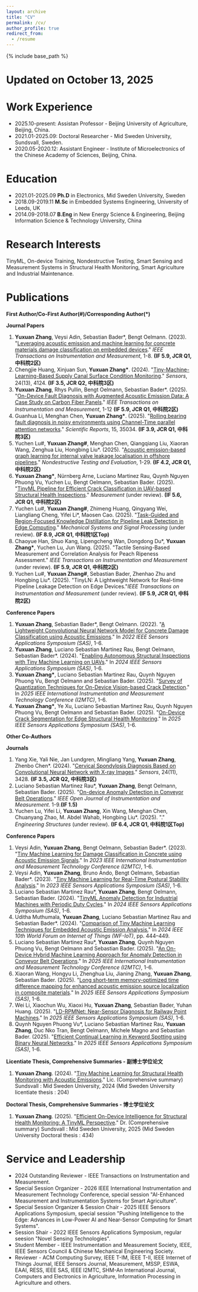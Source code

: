 ```yaml
---
layout: archive
title: "CV"
permalink: /cv/
author_profile: true
redirect_from:
  - /resume
---
```


{% include base_path %}

Updated on October 13, 2025
======

Work Experience
======
* 2025.10-present: Assistan Professor  - Beijing University of Agriculture, Beijing, China.
* 2021.01-2025.09: Doctoral Researcher - Mid Sweden University, Sundsvall, Sweden.     
* 2020.05-2020.12: Assistant Engineer  - Institute of Microelectronics of the Chinese Academy of Sciences, Beijing, China.
  
Education
======
* 2021.01-2025.09
  **Ph.D** in Electronics, Mid Sweden University, Sweden 
* 2018.09-2019.11
  **M.Sc** in Embedded Systems Engineering, University of Leeds, UK 
* 2014.09-2018.07
  **B.Eng** in New Energy Science & Engineering, Beijing Information Science & Technology University, China 

Research Interests
======
TinyML, On-device Training, Nondestructive Testing, Smart Sensing and Measurement Systems in Structural Health Monitoring, Smart Agriculture and Industrial Maintenance.

Publications             
======
__First Author/Co-First Author(#)/Corresponding Author(*)__

__Journal Papers__
1. __Yuxuan Zhang__, Veysi Adin, Sebastian Bader*, Bengt Oelmann. (2023). "[Leveraging acoustic emission and machine learning for concrete materials damage classification on embedded devices](https://ieeexplore.ieee.org/document/10227301)." _IEEE Transactions on Instrumentation and Measurement_, 1-8. __(IF 5.9, JCR Q1, 中科院2区)__
2. Chengjie Huang, Xinjuan Sun, __Yuxuan Zhang*__. (2024). "[Tiny-Machine-Learning-Based Supply Canal Surface Condition Monitoring](https://www.mdpi.com/1424-8220/24/13/4124)." _Sensors_, 24(13), 4124. __(IF 3.5, JCR Q2, 中科院3区)__
3. __Yuxuan Zhang__, Rhys Pullin, Bengt Oelmann, Sebastian Bader*. (2025). "[On-Device Fault Diagnosis with Augmented Acoustic Emission Data: A Case Study on Carbon Fiber Panels](https://ieeexplore.ieee.org/document/11029626)." _IEEE Transactions on Instrumentation and Measurement_, 1-12 __(IF 5.9, JCR Q1, 中科院2区)__
4. Guanhua Li, Menghan Chen, __Yuxuan Zhang*__. (2025). "[Rolling bearing fault diagnosis in noisy environments using Channel-Time parallel attention networks](https://www.nature.com/articles/s41598-025-22683-y)." _Scientific Reports_, 15, 35034. __(IF 3.9, JCR Q1, 中科院3区)__
5. Yuchen Lu#, __Yuxuan Zhang#__, Menghan Chen, Qiangqiang Liu, Xiaoran Wang, Zenghua Liu, Hongbing Liu*. (2025). "[Acoustic emission-based graph learning for internal valve leakage localisation in offshore pipelines](https://www.tandfonline.com/doi/full/10.1080/10589759.2025.2572393)." _Nondestructive Testing and Evaluation_, 1-29. __(IF 4.2, JCR Q1, 中科院2区)__
6. __Yuxuan Zhang*__, Nürnberg Arne, Luciano Martinez Rau, Quynh Nguyen Phuong Vu, Yuchen Lu, Bengt Oelmann, Sebastian Bader. (2025). "[TinyML Pipeline for Efficient Crack Classification in UAV-based Structural Health Inspections](https://www.diva-portal.org/smash/record.jsf?pid=diva2%3A1990038&dswid=-2459)." _Measurement_ (under review). __(IF 5.6, JCR Q1, 中科院2区)__
7. Yuchen Lu#, __Yuxuan Zhang#__, Zhimeng Huang, Qingyang Wei, Liangliang Cheng, Yifei Li*, Maosen Cao. (2025). "[Task-Guided and Region-Focused Knowledge Distillation for Pipeline Leak Detection in Edge Computing](https://papers.ssrn.com/sol3/papers.cfm?abstract_id=5405089)." _Mechanical Systems and Signal Processing_ (under review). __(IF 8.9, JCR Q1, 中科院1区Top)__
8. Chaoyue Han, Shuo Kang, Lipengcheng Wan, Dongdong Du*, __Yuxuan Zhang*__, Yuchen Lu, Jun Wang. (2025). "Tactile Sensing-Based Measurement and Correlation Analysis for Peach Ripeness Assessment." _IEEE Transactions on Instrumentation and Measurement_ (under review). __(IF 5.9, JCR Q1, 中科院2区)__
9. Yuchen Lu#, __Yuxuan Zhang#__, Sebastian Bader, Zhenhao Zhu and Hongbing Liu*. (2025). "TinyLN: A Lightweight Network for Real-time Pipeline Leakage Detection on Edge Devices."_IEEE Transactions on Instrumentation and Measurement_ (under review). __(IF 5.9, JCR Q1, 中科院2区)__

__Conference Papers__
1. __Yuxuan Zhang__, Sebastian Bader*, Bengt Oelmann. (2022). "[A Lightweight Convolutional Neural Network Model for Concrete Damage Classification using Acoustic Emissions](https://ieeexplore.ieee.org/document/9881386)." In _2022 IEEE Sensors Applications Symposium (SAS)_, 1-6.
2. __Yuxuan Zhang__, Luciano Sebastian Martinez Rau, Bengt Oelmann, Sebastian Bader*. (2024). "[Enabling Autonomous Structural Inspections with Tiny Machine Learning on UAVs](https://ieeexplore.ieee.org/document/10636583)." In _2024 IEEE Sensors Applications Symposium (SAS)_, 1-6.
3. __Yuxuan Zhang*__, Luciano Sebastian Martinez Rau, Quynh Nguyen Phuong Vu, Bengt Oelmann and Sebastian Bader. (2025). "[Survey of Quantization Techniques for On-Device Vision-based Crack Detection](https://ieeexplore.ieee.org/document/11078998)." In _2025 IEEE International Instrumentation and Measurement Technology Conference (I2MTC)_, 1-6.
4. __Yuxuan Zhang*__, Ye Xu, Luciano Sebastian Martinez Rau, Quynh Nguyen Phuong Vu, Bengt Oelmann and Sebastian Bader. (2025). "[On-Device Crack Segmentation for Edge Structural Health Monitoring](https://ieeexplore.ieee.org/document/11105204)." In _2025 IEEE Sensors Applications Symposium (SAS)_, 1-6.

__Other Co-Authors__

__Journals__
1. Yang Xie, Yali Nie, Jan Lundgren, Mingliang Yang, __Yuxuan Zhang__, Zhenbo Chen*. (2024). "[Cervical Spondylosis Diagnosis Based on Convolutional Neural Network with X-ray Images](https://www.mdpi.com/1424-8220/24/11/3428)." _Sensors_, 24(11), 3428. __(IF 3.5, JCR Q2, 中科院3区)__
2. Luciano Sebastian Martinez Rau*, __Yuxuan Zhang__, Bengt Oelmann, Sebastian Bader. (2025). "[On-device Anomaly Detection in Conveyor Belt Operations]([https://arxiv.org/abs/2411.10729](https://ieeexplore.ieee.org/abstract/document/11175363/))." _IEEE Open Journal of Instrumentation and Measurement_. 1-9.__(IF 1.5)__
3. Yuchen Lu, Yifei Li, __Yuxuan Zhang__, Xin Wang, Menghan Chen, Chuanyang Zhao, M. Abdel Wahab, Hongbing Liu*. (2025). "." _Engineering Structures_ (under review). __(IF 6.4, JCR Q1, 中科院1区Top)__
  
__Conference Papers__
1. Veysi Adin, __Yuxuan Zhang__, Bengt Oelmann, Sebastian Bader*. (2023). "[Tiny Machine Learning for Damage Classification in Concrete using Acoustic Emission Signals](https://ieeexplore.ieee.org/document/10175972)." In _2023 IEEE International Instrumentation and Measurement Technology Conference (I2MTC)_, 1-6.
2. Veysi Adin, __Yuxuan Zhang__, Bruno Ando, Bengt Oelmann, Sebastian Bader*. (2023). "[Tiny Machine Learning for Real-Time Postural Stability Analysis](https://ieeexplore.ieee.org/document/10254126)." In _2023 IEEE Sensors Applications Symposium (SAS)_, 1-6. 
3. Luciano Sebastian Martinez Rau*, __Yuxuan Zhang__, Bengt Oelmann, Sebastian Bader. (2024). "[TinyML Anomaly Detection for Industrial Machines with Periodic Duty Cycles](https://ieeexplore.ieee.org/document/10636584)." In _2024 IEEE Sensors Applications Symposium (SAS)_, 1-6.
4. Uditha Muthumala, __Yuxuan Zhang__, Luciano Sebastian Martinez Rau and Sebastian Bader*. (2024). "[Comparison of Tiny Machine Learning Techniques for Embedded Acoustic Emission Analysis.](https://ieeexplore.ieee.org/document/10811219)" In _2024 IEEE 10th World Forum on Internet of Things (WF-IoT)_, pp. 444–449.
5. Luciano Sebastian Martinez Rau*, __Yuxuan Zhang__, Quynh Nguyen Phuong Vu, Bengt Oelmann and Sebastian Bader. (2025). "[An On-Device Hybrid Machine Learning Approach for Anomaly Detection in Conveyor Belt Operations](https://ieeexplore.ieee.org/document/11079096/)." In _2025 IEEE International Instrumentation and Measurement Technology Conference (I2MTC)_, 1-6.
6. Xiaoran Wang, Hongyu Li, Zhenghua Liu, Jianing Zhang, __Yuxuan Zhang__, Sebastian Bader. (2025). "[Long short-term memory-optimized time difference mapping for enhanced acoustic emission source localization in composite materials](https://ieeexplore.ieee.org/document/11105139)." In _2025 IEEE Sensors Applications Symposium (SAS)_, 1-6.
7. Wei Li, Xiaochun Wu, Xiaoxi Hu, __Yuxuan Zhang__, Sebastian Bader, Yuhan Huang. (2025). "[LD-RPMNet: Near-Sensor Diagnosis for Railway Point Machines](https://ieeexplore.ieee.org/document/11105111)." In _2025 IEEE Sensors Applications Symposium (SAS)_, 1-6.
8. Quynh Nguyen Phuong Vu*, Luciano Sebastian Martinez Rau, __Yuxuan Zhang__, Duc Nko Tran, Bengt Oelmann, Michele Magno and Sebastian Bader. (2025). "[Efficient Continual Learning in Keyword Spotting using Binary Neural Networks](https://ieeexplore.ieee.org/document/11105106)." In _2025 IEEE Sensors Applications Symposium (SAS)_, 1-6. 

__Licentiate Thesis, Comprehensive Summaries - 副博士学位论文__
1. __Yuxuan Zhang__. (2024). "[Tiny Machine Learning for Structural Health Monitoring with Acoustic Emissions](https://miun.diva-portal.org/smash/record.jsf?pid=diva2%3A1857441&dswid=-6455)." Lic. (Comprehensive summary) Sundsvall : Mid Sweden University, 2024 (Mid Sweden University licentiate thesis : 204)

__Doctoral Thesis, Comprehensive Summaries - 博士学位论文__
1. __Yuxuan Zhang__. (2025). "[Efficient On-Device Intelligence for Structural Health Monitoring: A TinyML Perspective](https://miun.diva-portal.org/smash/record.jsf?pid=diva2%3A1990416&dswid=-6816)." Dr. (Comprehensive summary) Sundsvall : Mid Sweden University, 2025 (Mid Sweden University Doctoral thesis : 434)



Service and Leadership
======
* 2024 Outstanding Reviewer                 - IEEE Transactions on Instrumentation and Measurement.
* Special Session Organizer                 - 2026 IEEE International Instrumentation and Measurement Technology Conference, special session "AI-Enhanced Measurement and Instrumentation Systems for Smart Agriculture".
* Special Session Organizer & Session Chair - 2025 IEEE Sensors Applications Symposium, special session "Pushing Intelligence to the Edge: Advances in Low-Power AI and Near-Sensor Computing for Smart Systems".
* Session Shair                             - 2022 IEEE Sensors Applications Symposium, regular seesion "Novel Sensing Technologies".
* Student Member                            - IEEE Instrumentation and Measurement Society, IEEE, IEEE Sensors Council & Chinese Mechanical Engineering Society.
* Reviewer                                  - ACM Computing Survey, IEEE T-IM, IEEE T-II, IEEE Internet of Things Journal, IEEE Sensors Journal, Measurement, MSSP, ESWA, EAAI, RESS, IEEE SAS, IEEE I2MTC, SHM-An International Journal, Computers and Electronics in Agriculture, Information Processing in Agriculture and others.
